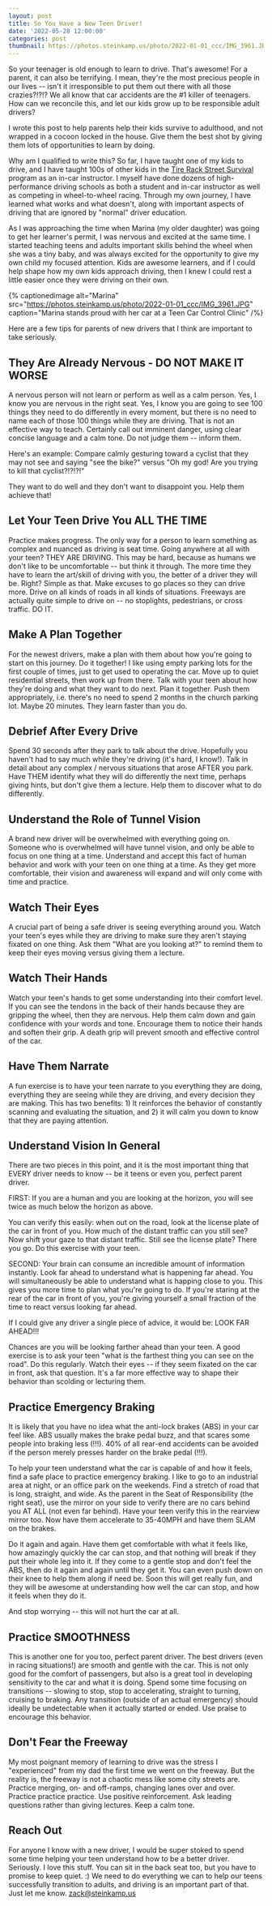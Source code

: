 ```yaml
---
layout: post
title: So You Have a New Teen Driver!
date: '2022-05-28 12:00:00'
categories: post
thumbnail: https://photos.steinkamp.us/photo/2022-01-01_ccc/IMG_3961.JPG?size=300x300
---
```


So your teenager is old enough to learn to drive. That's awesome! For a parent, it can also be terrifying. I mean, they're the most precious people in our lives -- isn't it irresponsible to put them out there with all those crazies?!?!? We all know that car accidents are the #1 killer of teenagers. How can we reconcile this, and let our kids grow up to be responsible adult drivers?

I wrote this post to help parents help their kids survive to adulthood, and not wrapped in a cocoon locked in the house. Give them the best shot by giving them lots of opportunities to learn by doing.

Why am I qualified to write this? So far, I have taught one of my kids to drive, and I have taught 100s of other kids in the [Tire Rack Street Survival](https://streetsurvival.org/) program as an in-car instructor. I myself have done dozens of high-performance driving schools as both a student and in-car instructor as well as competing in wheel-to-wheel racing. Through my own journey, I have learned what works and what doesn't, along with important aspects of driving that are ignored by "normal" driver education.

As I was approaching the time when Marina (my older daughter) was going to get her learner's permit, I was nervous and excited at the same time. I started teaching teens and adults important skills behind the wheel when she was a tiny baby, and was always excited for the opportunity to give my own child my focused attention. Kids are awesome learners, and if I could help shape how my own kids approach driving, then I knew I could rest a little easier once they were driving on their own.

{% captionedimage alt="Marina" src="https://photos.steinkamp.us/photo/2022-01-01_ccc/IMG_3961.JPG" caption="Marina stands proud with her car at a Teen Car Control Clinic" /%}

Here are a few tips for parents of new drivers that I think are important to take seriously.


## They Are Already Nervous - DO NOT MAKE IT WORSE

A nervous person will not learn or perform as well as a calm person. Yes, I know you are nervous in the right seat. Yes, I know you are going to see 100 things they need to do differently in every moment, but there is no need to name each of those 100 things while they are driving. That is not an effective way to teach. Certainly call out imminent danger, using clear concise language and a calm tone. Do not judge them -- inform them.

Here's an example: Compare calmly gesturing toward a cyclist that they may not see and saying "see the bike?" versus "Oh my god! Are you trying to kill that cyclist?!?!?!"

They want to do well and they don't want to disappoint you. Help them achieve that!


## Let Your Teen Drive You ALL THE TIME

Practice makes progress. The only way for a person to learn something as complex and nuanced as driving is seat time. Going anywhere at all with your teen? THEY ARE DRIVING. This may be hard, because as humans we don't like to be uncomfortable -- but think it through. The more time they have to learn the art/skill of driving with you, the better of a driver they will be. Right? Simple as that. Make excuses to go places so they can drive more. Drive on all kinds of roads in all kinds of situations. Freeways are actually quite simple to drive on -- no stoplights, pedestrians, or cross traffic. DO IT.


## Make A Plan Together

For the newest drivers, make a plan with them about how you're going to start on this journey. Do it together! I like using empty parking lots for the first couple of times, just to get used to operating the car. Move up to quiet residential streets, then work up from there. Talk with your teen about how they're doing and what they want to do next. Plan it together. Push them appropriately, i.e. there's no need to spend 2 months in the church parking lot. Maybe 20 minutes. They learn faster than you do.


## Debrief After Every Drive

Spend 30 seconds after they park to talk about the drive. Hopefully you haven't had to say much while they're driving (it's hard, I know!). Talk in detail about any complex / nervous situations that arose AFTER you park. Have THEM identify what they will do differently the next time, perhaps giving hints, but don't give them a lecture. Help them to discover what to do differently.


## Understand the Role of Tunnel Vision

A brand new driver will be overwhelmed with everything going on. Someone who is overwhelmed will have tunnel vision, and only be able to focus on one thing at a time. Understand and accept this fact of human behavior and work with your teen on one thing at a time. As they get more comfortable, their vision and awareness will expand and will only come with time and practice.


## Watch Their Eyes

A crucial part of being a safe driver is seeing everything around you. Watch your teen's eyes while they are driving to make sure they aren't staying fixated on one thing. Ask them "What are you looking at?" to remind them to keep their eyes moving versus giving them a lecture.


## Watch Their Hands

Watch your teen's hands to get some understanding into their comfort level. If you can see the tendons in the back of their hands because they are gripping the wheel, then they are nervous. Help them calm down and gain confidence with your words and tone. Encourage them to notice their hands and soften their grip. A death grip will prevent smooth and effective control of the car.


## Have Them Narrate

A fun exercise is to have your teen narrate to you everything they are doing, everything they are seeing while they are driving, and every decision they are making. This has two benefits: 1) It reinforces the behavior of constantly scanning and evaluating the situation, and 2) it will calm you down to know that they are paying attention.


## Understand Vision In General

There are two pieces in this point, and it is the most important thing that EVERY driver needs to know -- be it teens or even you, perfect parent driver.

FIRST: If you are a human and you are looking at the horizon, you will see twice as much below the horizon as above.

You can verify this easily: when out on the road, look at the license plate of the car in front of you. How much of the distant traffic can you still see? Now shift your gaze to that distant traffic. Still see the license plate? There you go. Do this exercise with your teen.

SECOND: Your brain can consume an incredible amount of information instantly. Look far ahead to understand what is happening far ahead. You will simultaneously be able to understand what is happing close to you. This gives you more time to plan what you're going to do. If you're staring at the rear of the car in front of you, you're giving yourself a small fraction of the time to react versus looking far ahead.

If I could give any driver a single piece of advice, it would be: LOOK FAR AHEAD!!!

Chances are you will be looking farther ahead than your teen. A good exercise is to ask your teen "what is the farthest thing you can see on the road". Do this regularly. Watch their eyes -- if they seem fixated on the car in front, ask that question. It's a far more effective way to shape their behavior than scolding or lecturing them.


## Practice Emergency Braking

It is likely that you have no idea what the anti-lock brakes (ABS) in your car feel like. ABS usually makes the brake pedal buzz, and that scares some people into braking less (!!!). 40% of all rear-end accidents can be avoided if the person merely presses harder on the brake pedal (!!!).

To help your teen understand what the car is capable of and how it feels, find a safe place to practice emergency braking. I like to go to an industrial area at night, or an office park on the weekends. Find a stretch of road that is long, straight, and wide. As the parent in the Seat of Responsibility (the right seat), use the mirror on your side to verify there are no cars behind you AT ALL (not even far behind). Have your teen verify this in the rearview mirror too. Now have them accelerate to 35-40MPH and have them SLAM on the brakes.

Do it again and again. Have them get comfortable with what it feels like, how amazingly quickly the car can stop, and that nothing will break if they put their whole leg into it. If they come to a gentle stop and don't feel the ABS, then do it again and again until they get it. You can even push down on their knee to help them along if need be. Soon this will get really fun, and they will be awesome at understanding how well the car can stop, and how it feels when they do it.

And stop worrying -- this will not hurt the car at all.


## Practice SMOOTHNESS

This is another one for you too, perfect parent driver. The best drivers (even in racing situations!) are smooth and gentle with the car. This is not only good for the comfort of passengers, but also is a great tool in developing sensitivity to the car and what it is doing. Spend some time focusing on transitions -- slowing to stop, stop to accelerating, straight to turning, cruising to braking. Any transition (outside of an actual emergency) should ideally be undetectable when it actually started or ended. Use praise to encourage this behavior.


## Don't Fear the Freeway

My most poignant memory of learning to drive was the stress I "experienced" from my dad the first time we went on the freeway. But the reality is, the freeway is not a chaotic mess like some city streets are. Practice merging, on- and off-ramps, changing lanes over and over. Practice practice practice. Use positive reinforcement. Ask leading questions rather than giving lectures. Keep a calm tone.


## Reach Out

For anyone I know with a new driver, I would be super stoked to spend some time helping your teen understand how to be a better driver. Seriously. I love this stuff. You can sit in the back seat too, but you have to promise to keep quiet. :) We need to do everything we can to help our teens successfully transition to adults, and driving is an important part of that. Just let me know. [zack@steinkamp.us](mailto:zack@steinkamp.us)

